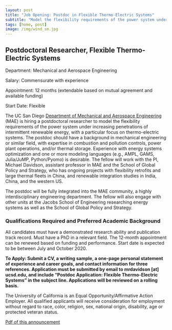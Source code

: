 ```yaml
---
layout: post
title: "Job Opening: Postdoc in Flexible Thermo-Electric Systems"
subtitle: "Model the flexibility requirements of the power system under increasing penetrations of intermittent renewable energy"
tags: [home, post]
image: /img/wind_sm.jpg
---
```


## Postdoctoral Researcher, Flexible Thermo-Electric Systems
Department: Mechanical and Aerospace Engineering

Salary: Commensurate with experience

Appointment: 12 months (extendable based on mutual agreement and available funding)

Start Date: Flexible

The UC San Diego [Department of Mechanical and Aerospace Engineering](http://maeweb.ucsd.edu/) (MAE) is hiring a postdoctoral researcher to model the flexibility requirements of the power system under increasing penetrations of intermittent renewable energy, with a particular focus on thermo-electric systems. The postdoc should have a background in mechanical engineering or similar field, with expertise in combustion and pollution controls, power plant operations, and/or thermal storage. Experience with energy systems optimization and one or more modeling languages (e.g., AMPL, GAMS, Julia/JuMP, Python/Pyomo) is desirable. The fellow will work with the PI, Michael Davidson, assistant professor in MAE and the School of Global Policy and Strategy, who has ongoing projects with flexibility retrofits and large thermal fleets in China, and renewable integration studies in India, China, and the western US.

The postdoc will be fully integrated into the MAE community, a highly interdisciplinary engineering department. The fellow will also engage with other units at the Jacobs School of Engineering researching energy systems as well as the School of Global Policy and Strategy.


### Qualifications Required and Preferred Academic Background

All candidates must have a demonstrated research ability and publication track record. Must have a PhD in a relevant field. The 12-month appointment can be renewed based on funding and performance. Start date is expected to be between July and October 2020.

**To Apply: Submit a CV, a writing sample, a one-page personal statement of experience and career goals, and contact information for three references. Application must be submitted by email to mrdavidson [at] ucsd.edu, and include “Postdoc Application: Flexible Thermo-Electric Systems” in the subject line. Applications will be reviewed on a rolling basis.**

The University of California is an Equal Opportunity/Affirmative Action Employer. All qualified applicants will receive consideration for employment without regard to race, color, religion, sex, national origin, disability, age or protected veteran status.

[Pdf of this announcement](https://drive.google.com/file/d/1jREFJXBxwW1t4f-d843znA3annUntdA0/view?usp=sharing)

